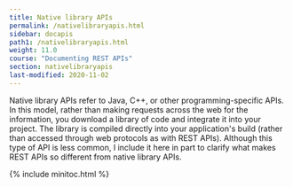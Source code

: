 ```yaml
---
title: Native library APIs
permalink: /nativelibraryapis.html
sidebar: docapis
path1: /nativelibraryapis.html
weight: 11.0
course: "Documenting REST APIs"
section: nativelibraryapis
last-modified: 2020-11-02
---
```


Native library APIs refer to Java, C++, or other programming-specific APIs. In this model, rather than making requests across the web for the information, you download a library of code and integrate it into your project. The library is compiled directly into your application's build (rather than accessed through web protocols as with REST APIs). Although this type of API is less common, I include it here in part to clarify what makes REST APIs so different from native library APIs.

{% include minitoc.html %}
